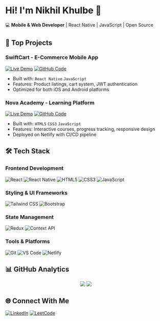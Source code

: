 # Hi! I'm Nikhil Khulbe 👋

💻 **Mobile & Web Developer** | React Native | JavaScript | Open Source

## 🚀 Top Projects

### SwiftCart - E-Commerce Mobile App
[![Live Demo](https://img.shields.io/badge/Demo-Live-green?style=for-the-badge)](https://khan-acadmey-clone.netlify.app/)
[![GitHub Code](https://img.shields.io/badge/Code-Repository-blue?style=for-the-badge)](https://github.com/nikhil-khulbe/project-ecommerce-submodule)

- Built with: `React Native` `JavaScript`  
- Features: Product listings, cart system, JWT authentication
- Optimized for both iOS and Android platforms

### Nova Academy - Learning Platform
[![Live Demo](https://img.shields.io/badge/Demo-Live-green?style=for-the-badge)](https://khan-acadmey-clone.netlify.app/) 
[![GitHub Code](https://img.shields.io/badge/Code-Repository-blue?style=for-the-badge)](https://github.com/nikhil-khulbe/project-ecommerce-submodule)

- Built with: `HTML5` `CSS3` `JavaScript`
- Features: Interactive courses, progress tracking, responsive design
- Deployed on Netlify with CI/CD pipeline

## 🛠️ Tech Stack

### Frontend Development
![React](https://img.shields.io/badge/React-20232A?style=for-the-badge&logo=react&logoColor=61DAFB)
![React Native](https://img.shields.io/badge/React_Native-20232A?style=for-the-badge&logo=react&logoColor=61DAFB)
![HTML5](https://img.shields.io/badge/HTML5-E34F26?style=for-the-badge&logo=html5&logoColor=white)
![CSS3](https://img.shields.io/badge/CSS3-1572B6?style=for-the-badge&logo=css3&logoColor=white)
![JavaScript](https://img.shields.io/badge/JavaScript-F7DF1E?style=for-the-badge&logo=javascript&logoColor=black)

### Styling & UI Frameworks
![Tailwind CSS](https://img.shields.io/badge/Tailwind_CSS-38B2AC?style=for-the-badge&logo=tailwind-css&logoColor=white)
![Bootstrap](https://img.shields.io/badge/Bootstrap-563D7C?style=for-the-badge&logo=bootstrap&logoColor=white)


### State Management
![Redux](https://img.shields.io/badge/Redux-764ABC?style=for-the-badge&logo=redux&logoColor=white)
![Context API](https://img.shields.io/badge/Context_API-FF6B6B?style=for-the-badge)

### Tools & Platforms
![Git](https://img.shields.io/badge/Git-F05032?style=for-the-badge&logo=git&logoColor=white)
![VS Code](https://img.shields.io/badge/VS_Code-007ACC?style=for-the-badge&logo=visual-studio-code&logoColor=white)
![Netlify](https://img.shields.io/badge/Netlify-00C7B7?style=for-the-badge&logo=netlify&logoColor=white)

## 📊 GitHub Analytics  
<p align="center">
  <img src="https://github-readme-stats.vercel.app/api?username=nikhil-khulbe&show_icons=true&theme=radical" />
  <img src="https://github-readme-stats.vercel.app/api/top-langs/?username=nikhil-khulbe&layout=compact&theme=dark" />
</p>

## 🌐 Connect With Me  
[![LinkedIn](https://img.shields.io/badge/LinkedIn-0A66C2?logo=linkedin)](https://linkedin.com/in/yourprofile)
[![LeetCode](https://img.shields.io/badge/LeetCode-FFA116?logo=leetcode)](https://leetcode.com/yourprofile)
